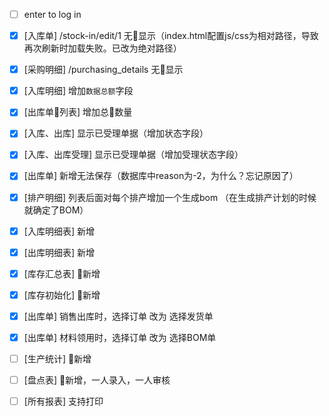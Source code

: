 + [ ] enter to log in

+ [x] [入库单] /stock-in/edit/1 无显示（index.html配置js/css为相对路径，导致再次刷新时加载失败。已改为绝对路径）
+ [x] [采购明细] /purchasing_details 无显示
+ [x] [入库明细] 增加`数据总额`字段
+ [x] [出库单列表] 增加总数量
+ [x] [入库、出库] 显示已受理单据（增加状态字段）
+ [x] [入库、出库受理] 显示已受理单据（增加受理状态字段）
+ [x] [出库单] 新增无法保存（数据库中reason为-2，为什么？忘记原因了）
+ [x] [排产明细] 列表后面对每个排产增加一个生成bom （在生成排产计划的时候就确定了BOM）

+ [x] [入库明细表] 新增
+ [x] [出库明细表] 新增
+ [x] [库存汇总表] 新增
+ [x] [库存初始化] 新增

+ [x] [出库单] 销售出库时，选择订单 改为 选择发货单
+ [x] [出库单] 材料领用时，选择订单 改为 选择BOM单

+ [ ] [生产统计] 新增
+ [ ] [盘点表] 新增，一人录入，一人审核
+ [ ] [所有报表] 支持打印

